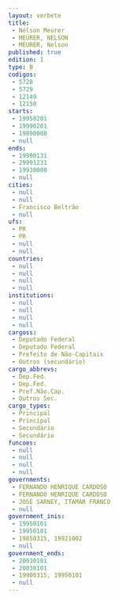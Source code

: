 ```yaml
---
layout: verbete
title:
 - Nélson Meurer
 - MEURER, NELSON
 - MEURER, Nelson
published: true
edition: 1  
type: B
codigos: 
 - 5728
 - 5729
 - 12149
 - 12150
starts: 
 - 19950201
 - 19990201
 - 19890000
 - null 
ends: 
 - 19990131
 - 29991231
 - 19930000
 - null 
cities: 
 - null 
 - null 
 - Francisco Beltrão
 - null 
ufs: 
 - PR
 - PR
 - null 
 - null 
countries: 
 - null 
 - null 
 - null 
 - null 
institutions: 
 - null 
 - null 
 - null 
 - null 
cargoss: 
 - Deputado Federal
 - Deputado Federal
 - Prefeito de Não-Capitais
 - Outros (secundário)
cargo_abbrevs: 
 - Dep.Fed.
 - Dep.Fed.
 - Pref.Não.Cap.
 - Outros Sec.
cargo_types: 
 - Principal
 - Principal
 - Secundário
 - Secundário
funcoes: 
 - null 
 - null 
 - null 
 - null 
governments: 
 - FERNANDO HENRIQUE CARDOSO
 - FERNANDO HENRIQUE CARDOSO
 - JOSÉ SARNEY, ITAMAR FRANCO
 - null 
government_inis: 
 - 19950101
 - 19950101
 - 19850315, 19921002
 - null 
government_ends: 
 - 20030101
 - 20030101
 - 19900315, 19950101
 - null 
---
```


